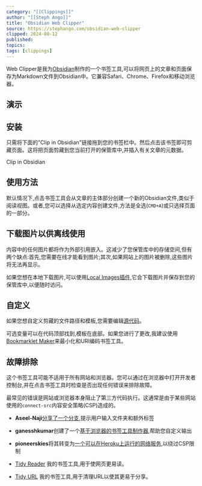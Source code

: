 ```yaml
---
category: "[[Clippings]]"
author: "[[Steph Ango]]"
title: "Obsidian Web Clipper"
source: https://stephango.com/obsidian-web-clipper
clipped: 2024-08-12
published: 
topics: 
tags: [clippings]
---
```


Web Clipper是我为[Obsidian](https://stephango.com/obsidian)制作的一个书签工具,可以将网页上的文章和页面保存为Markdown文件到Obsidian中。它兼容Safari、Chrome、Firefox和移动浏览器。

## 演示

## 安装

只需将下面的"Clip in Obsidian"链接拖到您的书签栏中。然后点击该书签即可剪藏页面。这将把页面剪藏到您当前打开的保管库中,并插入有关文章的元数据。

Clip in Obsidian

## 使用方法

默认情况下,点击书签工具会从文章的主体部分创建一个新的Obsidian文件,类似于阅读视图。或者,您可以选择从选定内容创建文件,方法是全选(`CMD+A`)或只选择页面的一部分。

## 下载图片以供离线使用

内容中的任何图片都将作为外部引用嵌入。这减少了您保管库中的存储空间,但有两个缺点:首先,您需要在线才能看到图片;其次,如果网站上的图片被删除,这些图片将无法再显示。

如果您想在本地下载图片,可以使用[Local Images插件](https://github.com/aleksey-rezvov/obsidian-local-images),它会下载图片并保存到您的保管库中,以便随时访问。

## 自定义

如果您想自定义剪藏的文件路径和模板,您需要编辑[源代码](https://gist.github.com/kepano/90c05f162c37cf730abb8ff027987ca3)。

可选变量可以在代码顶部找到,模板在底部。如果您进行了更改,我建议使用[Bookmarklet Maker](https://caiorss.github.io/bookmarklet-maker/)来最小化和URI编码书签工具。

## 故障排除

这个书签工具可能不适用于所有网站和浏览器。您可以通过在浏览器中打开开发者控制台,并在点击书签工具时检查是否出现任何错误来排除故障。

最常见的错误是网站或浏览器本身阻止了第三方代码执行。这通常是由于某些网站使用的`connect-src`内容安全策略(CSP)造成的。

- **Aseel-Naji**[分享了一个分支](https://gist.github.com/kepano/90c05f162c37cf730abb8ff027987ca3?permalink_comment_id=3905251#gistcomment-3905251),提示用户输入文件夹和额外标签
- **ganesshkumar**创建了一个[基于浏览器的书签工具制作器](https://gist.github.com/kepano/90c05f162c37cf730abb8ff027987ca3?permalink_comment_id=4064082#gistcomment-4064082),帮助您自定义输出
- **pioneerskies**将其转变为[一个可以在Heroku上运行的网络服务](https://github.com/pioneerskies/downmark),以绕过CSP限制

- [Tidy Reader](https://stephango.com/tidy) 我的书签工具,用于使网页更易读。
- [Tidy URL](https://stephango.com/tidyurl) 我的书签工具,用于清理URL以使其更易于分享。